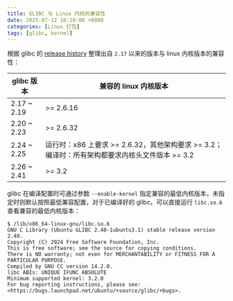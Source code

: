 ```yaml
---
title: GLIBC 与 Linux 内核的兼容性
date: 2025-07-12 10:19:00 +0800
categories: [Linux 打包]
tags: [glibc, kernel]
---
```


根据 glibc 的 [release history](https://sourceware.org/glibc/wiki/Glibc%20Timeline) 整理出自 `2.17` 以来的版本与 linux 内核版本的兼容性：

| glibc 版本 | 兼容的 linux 内核版本 |
| --------- | ------------------- |
| 2.17 ~ 2.19 | >= 2.6.16 |
| 2.20 ~ 2.23 | >= 2.6.32 |
| 2.24 ~ 2.25 | 运行时：x86 上要求 >= 2.6.32，其他架构要求 >= 3.2；编译时：所有架构都要求内核头文件版本 >= 3.2 |
| 2.26 ~ 2.41 | >= 3.2 |

glibc 在编译配置时可通过参数 `--enable-kernel` 指定兼容的最低内核版本，未指定时则默认按照最低兼容配置，对于已编译好的 glibc，可以直接运行 `libc.so.6` 查看兼容的最低内核版本：
```console
$ /lib/x86_64-linux-gnu/libc.so.6 
GNU C Library (Ubuntu GLIBC 2.40-1ubuntu3.1) stable release version 2.40.
Copyright (C) 2024 Free Software Foundation, Inc.
This is free software; see the source for copying conditions.
There is NO warranty; not even for MERCHANTABILITY or FITNESS FOR A
PARTICULAR PURPOSE.
Compiled by GNU CC version 14.2.0.
libc ABIs: UNIQUE IFUNC ABSOLUTE
Minimum supported kernel: 3.2.0
For bug reporting instructions, please see:
<https://bugs.launchpad.net/ubuntu/+source/glibc/+bugs>.
```